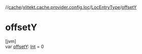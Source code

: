 //[cache](../../../index.md)/[xlitekt.cache.provider.config.loc](../index.md)/[LocEntryType](index.md)/[offsetY](offset-y.md)

# offsetY

[jvm]\
var [offsetY](offset-y.md): [Int](https://kotlinlang.org/api/latest/jvm/stdlib/kotlin/-int/index.html) = 0

